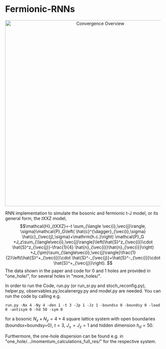 # Fermionic-RNNs
<div align="center">
    <img width="600" alt="Convergence Overview" src="https://github.com/HannahLange/Fermionic-RNNs/assets/82364625/1a4e3f1e-0280-4e79-9dad-270b6cb13d37">
</div>


RNN implementation to simulate the bosonic and fermionic t-J model, or its general form, the $t$XXZ model,
$$\mathcal{H}_{tXXZ}=-t \sum_{\langle \vec{i},\vec{j}\rangle, \sigma}\mathcal{P}_G\left( \hat{c}^{\dagger}_{\vec{i},\sigma} \hat{c}_{\vec{j},\sigma}+\mathrm{h.c.}\right) \mathcal{P}_G
+J_z\sum_{\langle\vec{i},\vec{j}\rangle}\left(\hat{S}^z_{\vec{i}}\cdot \hat{S}^z_{\vec{j}}-\frac{1}{4}  \hat{n}_{\vec{i}}\hat{n}_{\vec{i}}\right)  +J_{\pm}\sum_{\langle\vec{i},\vec{j}\rangle}\frac{1}{2}\left(\hat{S}^+_{\vec{i}}\cdot \hat{S}^-_{\vec{j}}+\hat{S}^-_{\vec{i}}\cdot \hat{S}^+_{\vec{j}}\right).
$$
The data shown in the paper and code for 0 and 1 holes are provided in "one_hole/", for several holes in "more_holes/".

In order to run the Code, run.py (or run_sr.py and stoch_reconfig.py), helper.py, observables.py,localenergy.py and model.py are needed. You can run the code by calling e.g.

`run.py -Nx 4 -Ny 4 -den 1 -t 3 -Jp 1 -Jz 1 -boundsx 0 -boundsy 0 -load 0 -antisym 0 -hd 50 -sym 0`

for a bosonic $N_x\times N_y=4\times 4$ square lattice system with open boundaries (boundsx=boundsy=0), $t=3$, $J_{\pm}=J_z=1$ and hidden dimension $h_d=50$. 

Furthermore, the one-hole dispersion can be found e.g. in "one_hole/.../momentum_calculations_full_res/" for the respective system.

